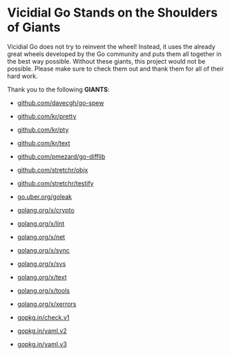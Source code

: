 # Vicidial Go Stands on the Shoulders of Giants

Vicidial Go does not try to reinvent the wheel! Instead, it uses the already great wheels developed by the Go community and puts them all together in the best way possible. Without these giants, this project would not be possible. Please make sure to check them out and thank them for all of their hard work.

Thank you to the following **GIANTS**:


* [github.com/davecgh/go-spew](https://godoc.org/github.com/davecgh/go-spew)

* [github.com/kr/pretty](https://godoc.org/github.com/kr/pretty)

* [github.com/kr/pty](https://godoc.org/github.com/kr/pty)

* [github.com/kr/text](https://godoc.org/github.com/kr/text)

* [github.com/pmezard/go-difflib](https://godoc.org/github.com/pmezard/go-difflib)

* [github.com/stretchr/objx](https://godoc.org/github.com/stretchr/objx)

* [github.com/stretchr/testify](https://godoc.org/github.com/stretchr/testify)

* [go.uber.org/goleak](https://godoc.org/go.uber.org/goleak)

* [golang.org/x/crypto](https://godoc.org/golang.org/x/crypto)

* [golang.org/x/lint](https://godoc.org/golang.org/x/lint)

* [golang.org/x/net](https://godoc.org/golang.org/x/net)

* [golang.org/x/sync](https://godoc.org/golang.org/x/sync)

* [golang.org/x/sys](https://godoc.org/golang.org/x/sys)

* [golang.org/x/text](https://godoc.org/golang.org/x/text)

* [golang.org/x/tools](https://godoc.org/golang.org/x/tools)

* [golang.org/x/xerrors](https://godoc.org/golang.org/x/xerrors)

* [gopkg.in/check.v1](https://godoc.org/gopkg.in/check.v1)

* [gopkg.in/yaml.v2](https://godoc.org/gopkg.in/yaml.v2)

* [gopkg.in/yaml.v3](https://godoc.org/gopkg.in/yaml.v3)

